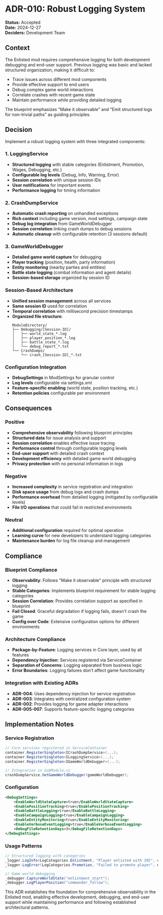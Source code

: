 # ADR-010: Robust Logging System

**Status:** Accepted  
**Date:** 2024-12-27  
**Deciders:** Development Team

## Context

The Enlisted mod requires comprehensive logging for both development debugging and end-user support. Previous logging was basic and lacked structured organization, making it difficult to:

- Trace issues across different mod components
- Provide effective support to end users
- Debug complex game world interactions
- Correlate crashes with recent game state
- Maintain performance while providing detailed logging

The blueprint emphasizes "Make it observable" and "Emit structured logs for non-trivial paths" as guiding principles.

## Decision

Implement a robust logging system with three integrated components:

### 1. LoggingService
- **Structured logging** with stable categories (Enlistment, Promotion, Wages, Debugging, etc.)
- **Configurable log levels** (Debug, Info, Warning, Error)
- **Session correlation** with unique session IDs
- **User notifications** for important events
- **Performance logging** for timing information

### 2. CrashDumpService
- **Automatic crash reporting** on unhandled exceptions
- **Rich context** including game version, mod settings, campaign state
- **Debug log integration** from GameWorldDebugger
- **Session correlation** linking crash dumps to debug sessions
- **Automatic cleanup** with configurable retention (3 sessions default)

### 3. GameWorldDebugger
- **Detailed game world capture** for debugging
- **Player tracking** (position, health, party information)
- **Entity monitoring** (nearby parties and entities)
- **Battle state logging** (combat information and agent details)
- **Session-based storage** organized by session ID

### Session-Based Architecture
- **Unified session management** across all services
- **Same session ID** used for correlation
- **Temporal correlation** with millisecond precision timestamps
- **Organized file structure**:
  ```
  ModuleDirectory/
  ├── Debugging/[Session-ID]/
  │   ├── world_state_*.log
  │   ├── player_position_*.log
  │   ├── battle_state_*.log
  │   └── debug_report_*.txt
  └── CrashDumps/
      └── crash_[Session-ID]_*.txt
  ```

### Configuration Integration
- **DebugSettings** in ModSettings for granular control
- **Log levels** configurable via settings.xml
- **Feature-specific enabling** (world state, position tracking, etc.)
- **Retention policies** configurable per environment

## Consequences

### Positive
- **Comprehensive observability** following blueprint principles
- **Structured data** for issue analysis and support
- **Session correlation** enables effective issue tracing
- **Performance control** through configurable logging levels
- **End-user support** with detailed crash context
- **Development efficiency** with detailed game world debugging
- **Privacy protection** with no personal information in logs

### Negative
- **Increased complexity** in service registration and integration
- **Disk space usage** from debug logs and crash dumps
- **Performance overhead** from detailed logging (mitigated by configurable levels)
- **File I/O operations** that could fail in restricted environments

### Neutral
- **Additional configuration** required for optimal operation
- **Learning curve** for new developers to understand logging categories
- **Maintenance burden** for log file cleanup and management

## Compliance

### Blueprint Compliance
- **Observability**: Follows "Make it observable" principle with structured logging
- **Stable Categories**: Implements blueprint requirement for stable logging categories
- **Session Correlation**: Provides correlation support as specified in blueprint
- **Fail Closed**: Graceful degradation if logging fails, doesn't crash the game
- **Config over Code**: Extensive configuration options for different environments

### Architecture Compliance
- **Package-by-Feature**: Logging services in Core layer, used by all features
- **Dependency Injection**: Services registered via ServiceContainer
- **Separation of Concerns**: Logging separated from business logic
- **Error Boundaries**: Logging failures don't affect game functionality

### Integration with Existing ADRs
- **ADR-004**: Uses dependency injection for service registration
- **ADR-003**: Integrates with centralized configuration system
- **ADR-002**: Provides logging for game adapter interactions
- **ADR-005-007**: Supports feature-specific logging categories

## Implementation Notes

### Service Registration
```csharp
// Core services registered in ServiceContainer
container.RegisterSingleton<ICrashDumpService>(...);
container.RegisterSingleton<ILoggingService>(...);
container.RegisterSingleton<IGameWorldDebugger>(...);

// Integration in SubModule.cs
crashDumpService.SetGameWorldDebugger(gameWorldDebugger);
```

### Configuration
```xml
<DebugSettings>
    <EnableWorldStateCapture>true</EnableWorldStateCapture>
    <EnablePositionTracking>true</EnablePositionTracking>
    <EnableBattleLogging>true</EnableBattleLogging>
    <EnableCampaignLogging>true</EnableCampaignLogging>
    <EnableEntityMonitoring>true</EnableEntityMonitoring>
    <EnableVerboseEventLogging>true</EnableVerboseEventLogging>
    <DebugFileRetentionDays>3</DebugFileRetentionDays>
</DebugSettings>
```

### Usage Patterns
```csharp
// Structured logging with categories
_logger.LogInfo(LogCategories.Enlistment, "Player enlisted with {0}", commander.Name);
_logger.LogError(LogCategories.Promotion, "Failed to promote player", exception);

// Game world debugging
_debugger.CaptureWorldState("enlistment_start");
_debugger.LogPlayerPosition("commander_follow");
```

This ADR establishes the foundation for comprehensive observability in the Enlisted mod, enabling effective development, debugging, and end-user support while maintaining performance and following established architectural patterns.
